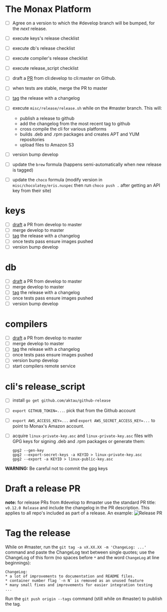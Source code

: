 # The Monax Platform
- [ ] Agree on a version to which the #develop branch will be bumped, for the _next_ release.
- [ ] execute keys's release checklist
- [ ] execute db's release checklist
- [ ] execute compiler's release checklist
- [ ] execute release_script checklist
- [ ] draft a [PR](#draft-a-release-pr) from cli:develop to cli:master on Github.
- [ ] when tests are stable, merge the PR to master
- [ ] [tag](#tag-the-release) the release with a changelog
- [ ] execute `misc/release/release.sh` while on the #master branch. This will:
  * publish a release to github
  * add the changelog from the most recent tag to github
  * cross compile the cli for various platforms
  * builds .deb and .rpm packages and creates APT and YUM repositories
  * upload files to Amazon S3
- [ ] version bump develop
- [ ] update the `brew` formula (happens semi-automatically when new release is tagged)
- [ ] update the `choco` formula (modify version in `misc/chocolatey/eris.nuspec` then run `choco push .` after getting an API key from their site)


# keys
- [ ] [draft](#draft-a-release-pr) a PR from develop to master
- [ ] merge develop to master
- [ ] [tag](#tag-the-release) the release with a changelog
- [ ] once tests pass ensure images pushed
- [ ] version bump develop

# db
- [ ] [draft](#draft-a-release-pr) a PR from develop to master
- [ ] merge develop to master
- [ ] [tag](#tag-the-release) the release with a changelog
- [ ] once tests pass ensure images pushed
- [ ] version bump develop

# compilers
- [ ] [draft](#draft-a-release-pr) a PR from develop to master
- [ ] merge develop to master
- [ ] [tag](#tag-the-release) the release with a changelog
- [ ] once tests pass ensure images pushed
- [ ] version bump develop
- [ ] start compilers remote service

# cli's release_script
- [ ] install `go get github.com/aktau/github-release`
- [ ] `export GITHUB_TOKEN=...`. pick that from the Github account
- [ ] `export AWS_ACCESS_KEY=...` and `export AWS_SECRET_ACCESS_KEY=...` to point to Monax's Amazon account.
- [ ] acquire `linux-private-key.asc` and `linux-private-key.asc` files with GPG keys for signing .deb and .rpm packages or generate them:

  ```
  gpg2 --gen-key
  gpg2 --export-secret-keys -a KEYID > linux-private-key.asc
  gpg2 --export -a KEYID > linux-public-key.asc
  ```
**WARNING:** Be careful not to commit the gpg keys

# Draft a release PR
**note:** for release PRs from #develop to #master use the standard PR title: `v0.12.0 Release` and include the changelog in the PR description. This applies to all repo's included as part of a release. An example: ![Release PR](http://i.imgur.com/IAm5pdN.jpg)

# Tag the release 
While on #master, run the `git tag -a vX.XX.XX -m 'ChangeLog: ...'` command and paste the ChangeLog text between single quotes; use the ChangeLog of this form (no spaces before `*` and the word `ChangeLog` at line beginnings):

  ```
  ChangeLog:
  * a lot of improvements to documentation and README files.
  * container number flag `-n N` is removed as an unused feature
  * many small fixes and improvements for easier integration testing
  ...
  ```
Run the `git push origin --tags` command (still while on #master) to publish the tag.
